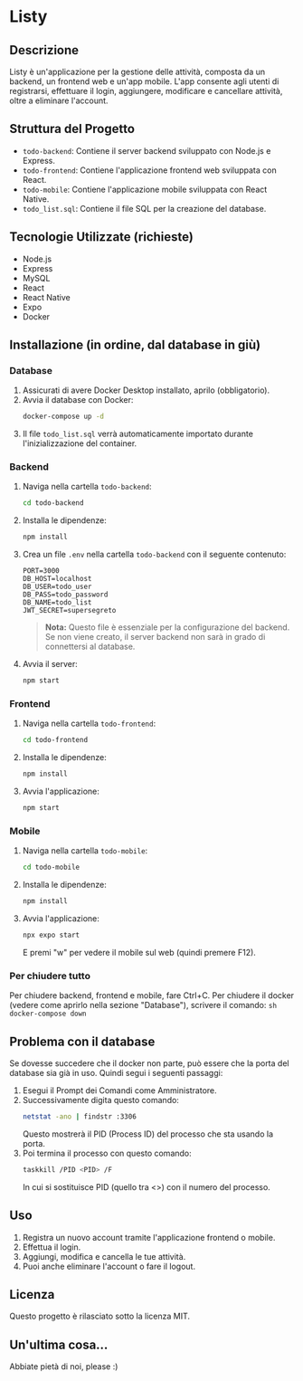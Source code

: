 # Listy

## Descrizione
Listy è un'applicazione per la gestione delle attività, composta da un backend, un frontend web e un'app mobile. L'app consente agli utenti di registrarsi, effettuare il login, aggiungere, modificare e cancellare attività, oltre a eliminare l'account.

## Struttura del Progetto
- `todo-backend`: Contiene il server backend sviluppato con Node.js e Express.
- `todo-frontend`: Contiene l'applicazione frontend web sviluppata con React.
- `todo-mobile`: Contiene l'applicazione mobile sviluppata con React Native.
- `todo_list.sql`: Contiene il file SQL per la creazione del database.

## Tecnologie Utilizzate (richieste)
- Node.js
- Express
- MySQL
- React
- React Native
- Expo
- Docker

## Installazione (in ordine, dal database in giù)

### Database
1. Assicurati di avere Docker Desktop installato, aprilo (obbligatorio).
2. Avvia il database con Docker:
    ```sh
    docker-compose up -d
    ```
3. Il file `todo_list.sql` verrà automaticamente importato durante l'inizializzazione del container.

### Backend
1. Naviga nella cartella `todo-backend`:
    ```sh
    cd todo-backend
    ```
2. Installa le dipendenze:
    ```sh
    npm install
    ```
3. Crea un file `.env` nella cartella `todo-backend` con il seguente contenuto:
    ```env
    PORT=3000
    DB_HOST=localhost
    DB_USER=todo_user
    DB_PASS=todo_password
    DB_NAME=todo_list
    JWT_SECRET=supersegreto
    ```
    > **Nota:** Questo file è essenziale per la configurazione del backend. Se non viene creato, il server backend non sarà in grado di connettersi al database.

4. Avvia il server:
    ```sh
    npm start
    ```

### Frontend
1. Naviga nella cartella `todo-frontend`:
    ```sh
    cd todo-frontend
    ```
2. Installa le dipendenze:
    ```sh
    npm install
    ```
3. Avvia l'applicazione:
    ```sh
    npm start
    ```

### Mobile
1. Naviga nella cartella `todo-mobile`:
    ```sh
    cd todo-mobile
    ```
2. Installa le dipendenze:
    ```sh
    npm install
    ```
3. Avvia l'applicazione:
    ```sh
    npx expo start
    ```
    E premi "w" per vedere il mobile sul web (quindi premere F12).

### Per chiudere tutto
Per chiudere backend, frontend e mobile, fare Ctrl+C. Per chiudere il docker (vedere come aprirlo nella sezione "Database"), scrivere il comando:
    ```sh
    docker-compose down
    ```

## Problema con il database
Se dovesse succedere che il docker non parte, può essere che la porta del database sia già in uso. Quindi segui i seguenti passaggi:
1. Esegui il Prompt dei Comandi come Amministratore.
2. Successivamente digita questo comando:
   ```sh
   netstat -ano | findstr :3306
   ```
   Questo mostrerà il PID (Process ID) del processo che sta usando la porta.
3. Poi termina il processo con questo comando:
   ```sh
   taskkill /PID <PID> /F
   ```
   In cui si sostituisce PID (quello tra <>) con il numero del processo.

## Uso
1. Registra un nuovo account tramite l'applicazione frontend o mobile.
2. Effettua il login.
3. Aggiungi, modifica e cancella le tue attività.
4. Puoi anche eliminare l'account o fare il logout.

## Licenza
Questo progetto è rilasciato sotto la licenza MIT.

## Un'ultima cosa...
Abbiate pietà di noi, please :)
